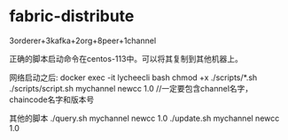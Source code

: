 # fabric-distribute
3orderer+3kafka+2org+8peer+1channel

正确的脚本启动命令在centos-113中。可以将其复制到其他机器上。


网络启动之后:
docker exec -it lycheecli bash 
chmod +x ./scripts/*.sh
./scripts/script.sh mychannel newcc 1.0   //一定要包含channel名字，chaincode名字和版本号


其他的脚本 
    ./query.sh mychannel newcc 1.0 
    ./update.sh mychannel newcc 1.0 
